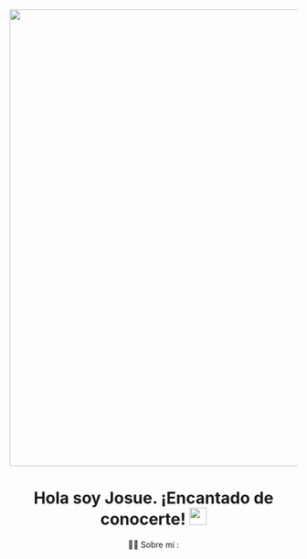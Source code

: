 
<div id="header" align="center">
  <img decoding="async" src="https://i.postimg.cc/g0YLfQNs/Black-Modern-Vlogger-You-Tube-Banner.png"  width="800"/>
</div>
<div id="badges" align="center">
<h1>
  Hola soy Josue. ¡Encantado de conocerte!
  <img decoding="async" src="https://media.giphy.com/media/hvRJCLFzcasrR4ia7z/giphy.gif" width="30px"/>
</h1>

 :man_technologist: Sobre mí :



